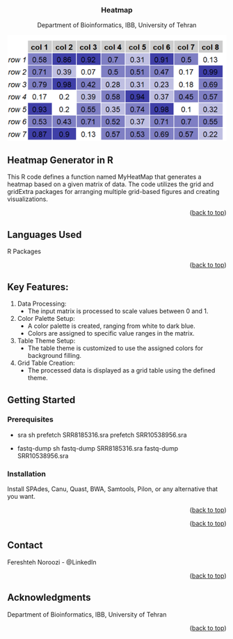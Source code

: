 
<!-- Improved compatibility of back to top link: See: https://github.com/othneildrew/Best-README-Template/pull/73 -->
<a name="readme-top"></a>



<!-- PROJECT LOGO -->
<br />
<div align="center">

<h3 align="center">Heatmap </h3>

  <p align="center">
    Department of Bioinformatics, IBB, University of Tehran
    <br />
  </p>
</div>


<div align="center">
  <img src="logo.PNG" alt="heatmap">
</div>

<!-- ABOUT THE PROJECT -->
## Heatmap Generator in R

This R code defines a function named MyHeatMap that generates a heatmap based on a given matrix of data. The code utilizes the grid and gridExtra packages for arranging multiple grid-based figures and creating visualizations.
<p align="right">(<a href="#readme-top">back to top</a>)</p>

## Languages Used

R Packages 
<p align="right">(<a href="#readme-top">back to top</a>)</p>


## Key Features:
<ol>
  <li>
    Data Processing:
    <ul type='disc'>
      <li>The input matrix is processed to scale values between 0 and 1.</li>
    </ul>
  </li>
  <li>
    Color Palette Setup:
    <ul type='disc'>
      <li>
        A color palette is created, ranging from white to dark blue.
      </li>
      <li>
        Colors are assigned to specific value ranges in the matrix.
      </li>
    </ul>
  </li>
  <li>
    Table Theme Setup:
    <ul type='disc'>
      <li>
        The table theme is customized to use the assigned colors for background filling.
      </li>
    </ul>
  </li>
  <li>
    Grid Table Creation:
    <ul type='disc'>
      <li>
        The processed data is displayed as a grid table using the defined theme.
      </li>
    </ul>
  </li>
</ol>





<!-- GETTING STARTED -->
## Getting Started

### Prerequisites


* sra
  sh
  prefetch SRR8185316.sra
  prefetch  SRR10538956.sra
  
* fastq-dump
  sh
  fastq-dump SRR8185316.sra
  fastq-dump  SRR10538956.sra
 
 
  
### Installation

Install SPAdes, Canu, Quast, BWA, Samtools, Pilon, or any alternative that you want.

<p align="right">(<a href="#readme-top">back to top</a>)</p>

<p align="right">(<a href="#readme-top">back to top</a>)</p>



<!-- CONTACT -->
## Contact

Fereshteh Noroozi - @LinkedIn 


<p align="right">(<a href="#readme-top">back to top</a>)</p>



<!-- ACKNOWLEDGMENTS -->
## Acknowledgments

Department of Bioinformatics, IBB, University of Tehran

<p align="right">(<a href="#readme-top">back to top</a>)</p>





<!-- MARKDOWN LINKS & IMAGES -->
<!-- https://www.markdownguide.org/basic-syntax/#reference-style-links -->
[contributors-shield]: https://img.shields.io/github/contributors/github_username/repo_name.svg?style=for-the-badge
[contributors-url]: https://github.com/github_username/repo_name/graphs/contributors
[forks-shield]: https://img.shields.io/github/forks/github_username/repo_name.svg?style=for-the-badge
[forks-url]: https://github.com/github_username/repo_name/network/members
[stars-shield]: https://img.shields.io/github/stars/github_username/repo_name.svg?style=for-the-badge
[stars-url]: https://github.com/github_username/repo_name/stargazers
[issues-shield]: https://img.shields.io/github/issues/github_username/repo_name.svg?style=for-the-badge
[issues-url]: https://github.com/github_username/repo_name/issues
[license-shield]: https://img.shields.io/github/license/github_username/repo_name.svg?style=for-the-badge
[license-url]: https://github.com/github_username/repo_name/blob/master/LICENSE.txt
[linkedin-shield]: https://img.shields.io/badge/-LinkedIn-black.svg?style=for-the-badge&logo=linkedin&colorB=555
[linkedin-url]: https://linkedin.com/in/linkedin_username
[product-screenshot]: images/screenshot.png
[Next.js]: https://img.shields.io/badge/next.js-000000?style=for-the-badge&logo=nextdotjs&logoColor=white
[Next-url]: https://nextjs.org/
[React.js]: https://img.shields.io/badge/React-20232A?style=for-the-badge&logo=react&logoColor=61DAFB
[React-url]: https://reactjs.org/
[Vue.js]: https://img.shields.io/badge/Vue.js-35495E?style=for-the-badge&logo=vuedotjs&logoColor=4FC08D
[Vue-url]: https://vuejs.org/
[Angular.io]: https://img.shields.io/badge/Angular-DD0031?style=for-the-badge&logo=angular&logoColor=white
[Angular-url]: https://angular.io/
[Svelte.dev]: https://img.shields.io/badge/Svelte-4A4A55?style=for-the-badge&logo=svelte&logoColor=FF3E00
[Svelte-url]: https://svelte.dev/
[Laravel.com]: https://img.shields.io/badge/Laravel-FF2D20?style=for-the-badge&logo=laravel&logoColor=white
[Laravel-url]: https://laravel.com
[Bootstrap.com]: https://img.shields.io/badge/Bootstrap-563D7C?style=for-the-badge&logo=bootstrap&logoColor=white
[Bootstrap-url]: https://getbootstrap.com
[JQuery.com]: https://img.shields.io/badge/jQuery-0769AD?style=for-the-badge&logo=jquery&logoColor=white
[JQuery-url]: https://jquery.com 
